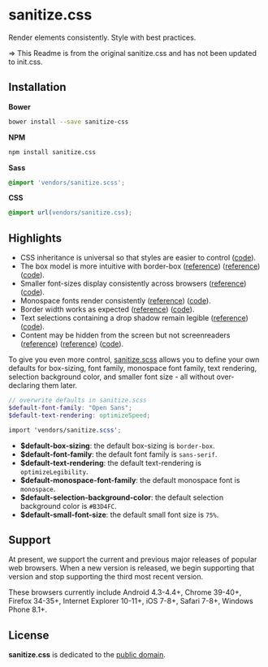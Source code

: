 # sanitize.css

Render elements consistently. Style with best practices.

=> This Readme is from the original sanitize.css and has not been updated to init.css.


## Installation

**Bower**

```sh
bower install --save sanitize-css
```

**NPM**

```sh
npm install sanitize.css
```

**Sass**

```scss
@import 'vendors/sanitize.scss';
```

**CSS**

```css
@import url(vendors/sanitize.css);
```



## Highlights

- CSS inheritance is universal so that styles are easier to control ([code](sanitize.scss#L95-L104)).
- The box model is more intuitive with border-box ([reference](http://www.paulirish.com/2012/box-sizing-border-box-ftw/)) ([reference](https://css-tricks.com/inheriting-box-sizing-probably-slightly-better-best-practice/)) ([code](sanitize.scss#L131)).
- Smaller font-sizes display consistently across browsers ([reference](https://github.com/servo/servo/issues/3423#issuecomment-56321664)) ([code](sanitize.scss#L69)).
- Monospace fonts render consistently ([reference](http://code.stephenmorley.org/html-and-css/fixing-browsers-broken-monospace-font-handling/)) ([code](sanitize.scss#L168)).
- Border width works as expected ([reference](https://developer.mozilla.org/en-US/docs/Web/CSS/border-style#Values)) ([code](sanitize.scss#L117)).
- Text selections containing a drop shadow remain legible ([reference](https://twitter.com/miketaylr/status/12228805301)) ([code](sanitize.scss#L216)).
- Content may be hidden from the screen but not screenreaders ([reference](http://www.paciellogroup.com/blog/2012/05/html5-accessibility-chops-hidden-and-aria-hidden/)) ([reference](https://www.drupal.org/node/897638)) ([code](sanitize.scss#L221-L230)).

To give you even more control, [sanitize.scss](sanitize.scss) allows you to define your own defaults for box-sizing, font family, monospace font family, text rendering, selection background color, and smaller font size - all without over-declaring them later.

```scss
// overwrite defaults in sanitize.scss
$default-font-family: "Open Sans";
$default-text-rendering: optimizeSpeed;

import 'vendors/sanitize.scss';
```

- **$default-box-sizing**: the default box-sizing is `border-box`.
- **$default-font-family**: the default font family is `sans-serif`.
- **$default-text-rendering**: the default text-rendering is `optimizeLegibility`.
- **$default-monospace-font-family**: the default monospace font is `monospace`.
- **$default-selection-background-color**: the default selection background color is `#B3D4FC`.
- **$default-small-font-size**: the default small font size is `75%`.



## Support

At present, we support the current and previous major releases of popular web browsers. When a new version is released, we begin supporting that version and stop supporting the third most recent version.

These browsers currently include Android 4.3-4.4+, Chrome 39-40+, Firefox 34-35+, Internet Explorer 10-11+, iOS 7-8+, Safari 7-8+, Windows Phone 8.1+.



## License

**sanitize.css** is dedicated to the [public domain](LICENSE.md).
